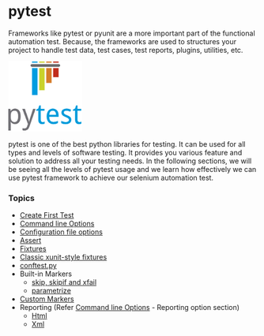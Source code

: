 # pytest

Frameworks like pytest or pyunit are a more important part of the functional automation test. Because, the frameworks are used to structures your project to handle test data, test cases, test reports, plugins, utilities, etc.

![pytest_logo](/docs/resources/pytest_logo.png)

pytest is one of the best python libraries for testing.  It can be used for all types and levels of software testing. It provides you various feature and solution to address all your testing needs.
In the following sections, we will be seeing all the levels of pytest usage and we learn how effectively we can use pytest framework to achieve our selenium automation test.

### Topics

- [Create First Test](/docs/basictest.md)
- [Command line Options](/docs/commandlineoptions.md)
- [Configuration file options](/docs/inifileoptions.md)
- [Assert](/docs/assert.md)
- [Fixtures](/docs/fixtures.md)
- [Classic xunit-style fixtures](/docs/xunitstyle.md)
- [conftest.py](/docs/conftest.md)
- Built-in Markers
   - [skip, skipif and xfail](/docs/skipskipifxfail.md)
   - [parametrize](/docs/parametrize.md)
- [Custom Markers](/docs/custommarkers.md)
- Reporting (Refer [Command line Options](/docs/commandlineoptions.md) - Reporting option section)
  - [Html](/docs/commandlineoptions.md)
  - [Xml](/docs/commandlineoptions.md)

